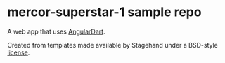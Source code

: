 # mercor-superstar-1 sample repo

A web app that uses [AngularDart](https://angulardart.xyz).

Created from templates made available by Stagehand under a BSD-style
[license](https://github.com/dart-lang/stagehand/blob/master/LICENSE).
